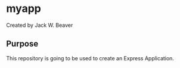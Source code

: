 # myapp
Created by Jack W. Beaver

## Purpose
This repository is going to be used to create an Express Application.
